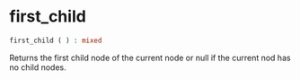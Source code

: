 # first_child

```php
first_child ( ) : mixed
```

Returns the first child node of the current node or null if the current nod has no child nodes.
